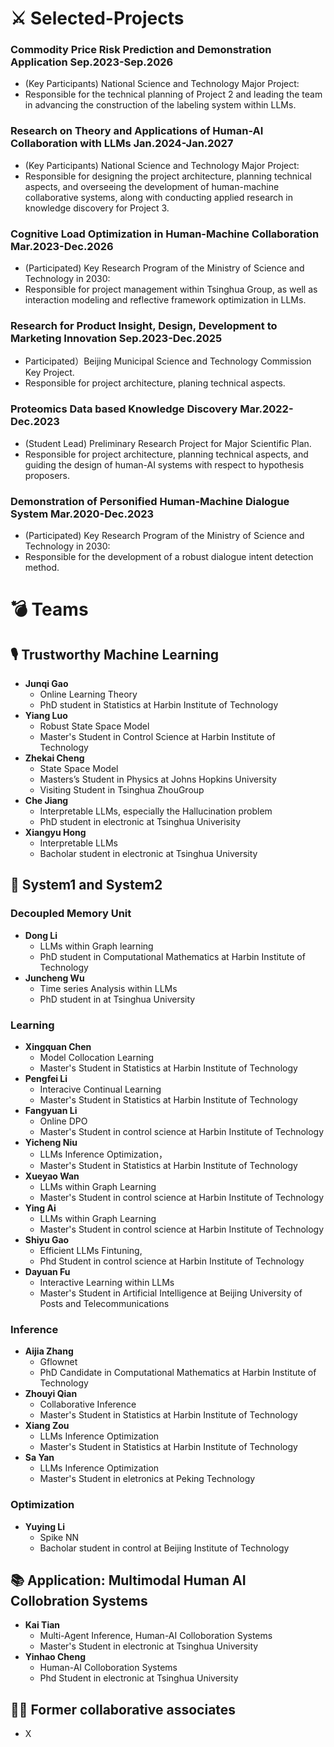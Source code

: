# ⚔ Selected-Projects
### Commodity Price Risk Prediction and Demonstration Application **Sep.2023-Sep.2026**
  - (Key Participants)  National Science and Technology Major Project:
  - Responsible for the technical planning of Project 2 and leading the team in advancing the construction of the labeling system within LLMs.

### Research on Theory and Applications of Human-AI Collaboration with LLMs **Jan.2024-Jan.2027**
  - (Key Participants) National Science and Technology Major Project:
  -  Responsible for designing the project architecture, planning technical aspects, and overseeing the development of human-machine collaborative systems, along with conducting applied research in knowledge discovery for Project 3.
    
### Cognitive Load Optimization in Human-Machine Collaboration **Mar.2023-Dec.2026**
  - (Participated) Key Research Program of the Ministry of Science and Technology in 2030:
  - Responsible for project management within Tsinghua Group, as well as interaction modeling and reflective framework optimization in LLMs.

### Research for Product Insight, Design, Development to Marketing Innovation **Sep.2023-Dec.2025**
  - Participated）Beijing Municipal Science and Technology Commission Key Project.
  - Responsible for project architecture, planing technical aspects.

### Proteomics Data based Knowledge Discovery **Mar.2022-Dec.2023** 
  - (Student Lead) Preliminary Research Project for Major Scientific Plan.
  - Responsible for project architecture, planning technical aspects, and guiding the design of human-AI systems with respect to hypothesis proposers.
    
### Demonstration of Personified Human-Machine Dialogue System **Mar.2020-Dec.2023**
  - (Participated) Key Research Program of the Ministry of Science and Technology in 2030: 
  - Responsible for the development of a robust dialogue intent detection method.

    
# 💣 Teams
## 🎙 Trustworthy Machine Learning
   - **Junqi Gao** 
     - Online Learning Theory
     - PhD student in Statistics at Harbin Institute of Technology 
   - **Yiang Luo**
     - Robust State Space Model
     - Master's Student in Control Science at Harbin Institute of Technology
   - **Zhekai Cheng**
     - State Space Model
     - Masters’s Student in Physics at Johns Hopkins University
     - Visiting Student in Tsinghua ZhouGroup
   - **Che Jiang**
     - Interpretable LLMs, especially the Hallucination problem
     - PhD student in electronic at Tsinghua Univerisity
   - **Xiangyu Hong**
     - Interpretable LLMs
     - Bacholar student in electronic at Tsinghua University

  ## 👄 System1 and System2 
  ### Decoupled Memory Unit
   - **Dong Li**
     - LLMs within Graph learning
     - PhD student in Computational Mathematics at Harbin Institute of Technology
   - **Juncheng Wu**
     - Time series Analysis within LLMs
     - PhD student in at Tsinghua University 
  
  ### Learning 
  - **Xingquan Chen**
    - Model Collocation Learning
    - Master's Student in Statistics at Harbin Institute of Technology 
  - **Pengfei Li**
    - Interacive Continual Learning
    - Master's Student in Statistics at Harbin Institute of Technology  
  - **Fangyuan Li**
    - Online DPO
    - Master's Student in control science at Harbin Institute of Technology
  - **Yicheng Niu**
    -  LLMs Inference Optimization，
    -  Master's Student in Statistics at Harbin Institute of Technology
  - **Xueyao Wan**
    - LLMs within Graph Learning
    - Master's Student in control science at Harbin Institute of Technology
  - **Ying Ai**
    - LLMs within Graph Learning
    -  Master's Student in control science at Harbin Institute of Technology
  - **Shiyu Gao**
    -  Efficient LLMs Fintuning,
    -  Phd Student in control science at Harbin Institute of Technology
  - **Dayuan Fu**
    - Interactive Learning within LLMs
    - Master's Student in Artificial Intelligence at Beijing University of Posts and Telecommunications
  
  ### Inference 
  - **Aijia Zhang**
    - Gflownet
    - PhD Candidate in Computational Mathematics at Harbin Institute of Technology
  - **Zhouyi Qian**
    - Collaborative Inference
    - Master's Student in Statistics at Harbin Institute of Technology
  - **Xiang Zou**
    - LLMs Inference Optimization
    - Master's Student in Statistics at Harbin Institute of Technology
  - **Sa Yan**
    - LLMs Inference Optimization
    - Master's Student in eletronics at Peking Technology
      
  ### Optimization 
  - **Yuying Li**
    - Spike NN
    - Bacholar student in control at Beijing Institute of Technology

## 📚 Application: Multimodal Human AI Collobration Systems
  - **Kai Tian**
    - Multi-Agent Inference, Human-AI Colloboration Systems
    - Master's Student in electronic at Tsinghua University
  - **Yinhao Cheng**
    - Human-AI Colloboration Systems 
    - Phd Student in electronic at Tsinghua University

## 👬🏻 Former collaborative associates
  - X


 

